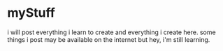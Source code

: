 # myStuff
i will post everything i learn to create and everything i create here. some things i post may be available on the internet but hey, i'm still learning.
